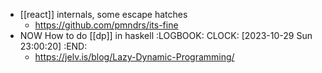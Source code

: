 - [[react]] internals, some escape hatches
	- https://github.com/pmndrs/its-fine
- NOW How to do [[dp]] in haskell
  :LOGBOOK:
  CLOCK: [2023-10-29 Sun 23:00:20]
  :END:
	- https://jelv.is/blog/Lazy-Dynamic-Programming/